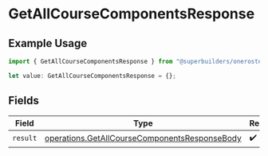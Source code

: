 # GetAllCourseComponentsResponse

## Example Usage

```typescript
import { GetAllCourseComponentsResponse } from "@superbuilders/oneroster/models/operations";

let value: GetAllCourseComponentsResponse = {};
```

## Fields

| Field                                                                                                          | Type                                                                                                           | Required                                                                                                       | Description                                                                                                    |
| -------------------------------------------------------------------------------------------------------------- | -------------------------------------------------------------------------------------------------------------- | -------------------------------------------------------------------------------------------------------------- | -------------------------------------------------------------------------------------------------------------- |
| `result`                                                                                                       | [operations.GetAllCourseComponentsResponseBody](../../models/operations/getallcoursecomponentsresponsebody.md) | :heavy_check_mark:                                                                                             | N/A                                                                                                            |